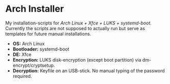 # Arch Installer
My installation-scripts for *Arch Linux + Xfce + LUKS + systemd-boot*. Currently the scripts are not supposed to actually run but serve as templates for future manual installations.
- **OS:** Arch Linux
- **Bootloader:** systemd-boot
- **DE:** Xfce
- **Encryption:** LUKS disk-encryption (except boot partition) via dm-encrypt/cryptsetup.
- **Decryption:** Keyfile on an USB-stick. No manual typing of the password required.
